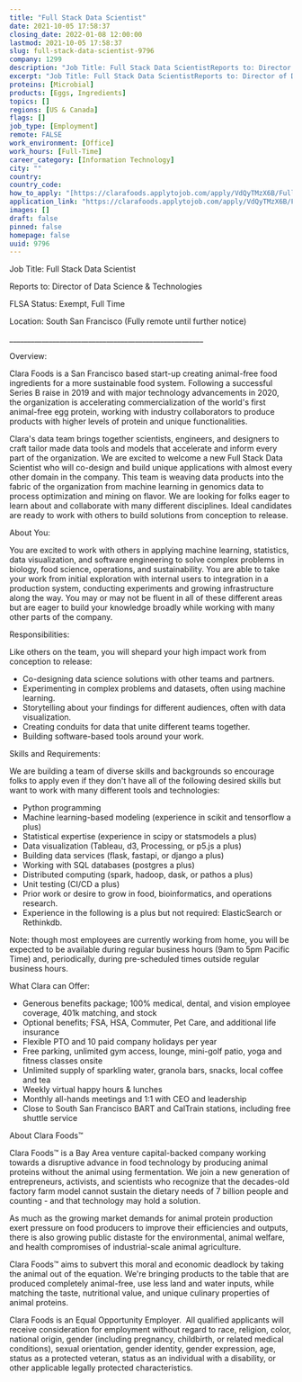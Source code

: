 ```yaml
---
title: "Full Stack Data Scientist"
date: 2021-10-05 17:58:37
closing_date: 2022-01-08 12:00:00
lastmod: 2021-10-05 17:58:37
slug: full-stack-data-scientist-9796
company: 1299
description: "Job Title: Full Stack Data ScientistReports to: Director of Data Science & TechnologiesFLSA Status: Exempt, Full TimeLocation: South San Francisco (Fully remote until further notice)______________________________________________________Overview:"
excerpt: "Job Title: Full Stack Data ScientistReports to: Director of Data Science & TechnologiesFLSA Status: Exempt, Full TimeLocation: South San Francisco (Fully remote until further notice)______________________________________________________Overview:"
proteins: [Microbial]
products: [Eggs, Ingredients]
topics: []
regions: [US & Canada]
flags: []
job_type: [Employment]
remote: FALSE
work_environment: [Office]
work_hours: [Full-Time]
career_category: [Information Technology]
city: ""
country: 
country_code: 
how_to_apply: "[https://clarafoods.applytojob.com/apply/VdQyTMzX6B/Full-Stack-Data-Scie...](https://clarafoods.applytojob.com/apply/VdQyTMzX6B/Full-Stack-Data-Scientist)"
application_link: "https://clarafoods.applytojob.com/apply/VdQyTMzX6B/Full-Stack-Data-Scientist"
images: []
draft: false
pinned: false
homepage: false
uuid: 9796
---
```

Job Title: Full Stack Data Scientist

Reports to: Director of Data Science & Technologies

FLSA Status: Exempt, Full Time

Location: South San Francisco (Fully remote until further notice)

\_\_\_\_\_\_\_\_\_\_\_\_\_\_\_\_\_\_\_\_\_\_\_\_\_\_\_\_\_\_\_\_\_\_\_\_\_\_\_\_\_\_\_\_\_\_\_\_\_\_\_\_\_\_

Overview:

Clara Foods is a San Francisco based start-up creating animal-free food
ingredients for a more sustainable food system. Following a successful
Series B raise in 2019 and with major technology advancements in 2020,
the organization is accelerating commercialization of the world\'s first
animal-free egg protein, working with industry collaborators to produce
products with higher levels of protein and unique functionalities.

Clara's data team brings together scientists, engineers, and designers
to craft tailor made data tools and models that accelerate and inform
every part of the organization. We are excited to welcome a new Full
Stack Data Scientist who will co-design and build unique applications
with almost every other domain in the company. This team is weaving data
products into the fabric of the organization from machine learning in
genomics data to process optimization and mining on flavor. We are
looking for folks eager to learn about and collaborate with many
different disciplines. Ideal candidates are ready to work with others to
build solutions from conception to release.

About You:

You are excited to work with others in applying machine learning,
statistics, data visualization, and software engineering to solve
complex problems in biology, food science, operations, and
sustainability. You are able to take your work from initial exploration
with internal users to integration in a production system, conducting
experiments and growing infrastructure along the way. You may or may not
be fluent in all of these different areas but are eager to build your
knowledge broadly while working with many other parts of the company.

Responsibilities:

Like others on the team, you will shepard your high impact work from
conception to release:

-   Co-designing data science solutions with other teams and partners.
-   Experimenting in complex problems and datasets, often using machine
    learning.
-   Storytelling about your findings for different audiences, often with
    data visualization.
-   Creating conduits for data that unite different teams together.
-   Building software-based tools around your work.

Skills and Requirements:

We are building a team of diverse skills and backgrounds so encourage
folks to apply even if they don't have all of the following desired
skills but want to work with many different tools and technologies:

-   Python programming
-   Machine learning-based modeling (experience in scikit and tensorflow
    a plus)
-   Statistical expertise (experience in scipy or statsmodels a plus)
-   Data visualization (Tableau, d3, Processing, or p5.js a plus)
-   Building data services (flask, fastapi, or django a plus)
-   Working with SQL databases (postgres a plus)
-   Distributed computing (spark, hadoop, dask, or pathos a plus)
-   Unit testing (CI/CD a plus)
-   Prior work or desire to grow in food, bioinformatics, and operations
    research.
-   Experience in the following is a plus but not required:
    ElasticSearch or Rethinkdb.

Note: though most employees are currently working from home, you will be
expected to be available during regular business hours (9am to 5pm
Pacific Time) and, periodically, during pre-scheduled times outside
regular business hours.

What Clara can Offer:

-   Generous benefits package; 100% medical, dental, and vision employee
    coverage, 401k matching, and stock
-   Optional benefits; FSA, HSA, Commuter, Pet Care, and additional life
    insurance
-   Flexible PTO and 10 paid company holidays per year
-   Free parking, unlimited gym access, lounge, mini-golf patio, yoga
    and fitness classes onsite
-   Unlimited supply of sparkling water, granola bars, snacks, local
    coffee and tea
-   Weekly virtual happy hours & lunches
-   Monthly all-hands meetings and 1:1 with CEO and leadership
-   Close to South San Francisco BART and CalTrain stations, including
    free shuttle service

About Clara Foods™

Clara Foods™ is a Bay Area venture capital-backed company working
towards a disruptive advance in food technology by producing animal
proteins without the animal using fermentation. We join a new generation
of entrepreneurs, activists, and scientists who recognize that the
decades-old factory farm model cannot sustain the dietary needs of 7
billion people and counting - and that technology may hold a solution.

As much as the growing market demands for animal protein production
exert pressure on food producers to improve their efficiencies and
outputs, there is also growing public distaste for the environmental,
animal welfare, and health compromises of industrial-scale animal
agriculture.

Clara Foods™ aims to subvert this moral and economic deadlock by taking
the animal out of the equation. We're bringing products to the table
that are produced completely animal-free, use less land and water
inputs, while matching the taste, nutritional value, and unique culinary
properties of animal proteins.

Clara Foods is an Equal Opportunity Employer.  All qualified applicants
will receive consideration for employment without regard to race,
religion, color, national origin, gender (including pregnancy,
childbirth, or related medical conditions), sexual orientation, gender
identity, gender expression, age, status as a protected veteran, status
as an individual with a disability, or other applicable legally
protected characteristics.

 
